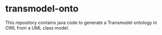 # transmodel-onto

This repository contains java code to generate a Transmodel ontology in OWL from a UML class model.
